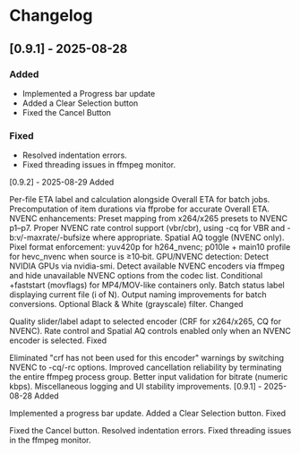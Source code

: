 # Changelog

## [0.9.1] - 2025-08-28
### Added
- Implemented a Progress bar update
- Added a Clear Selection button
- Fixed the Cancel Button

### Fixed
- Resolved indentation errors.
- Fixed threading issues in ffmpeg monitor.

[0.9.2] - 2025-08-29
Added

Per-file ETA label and calculation alongside Overall ETA for batch jobs.
Precomputation of item durations via ffprobe for accurate Overall ETA.
NVENC enhancements:
Preset mapping from x264/x265 presets to NVENC p1–p7.
Proper NVENC rate control support (vbr/cbr), using -cq for VBR and -b:v/-maxrate/-bufsize where appropriate.
Spatial AQ toggle (NVENC only).
Pixel format enforcement: yuv420p for h264_nvenc; p010le + main10 profile for hevc_nvenc when source is ≥10‑bit.
GPU/NVENC detection:
Detect NVIDIA GPUs via nvidia-smi.
Detect available NVENC encoders via ffmpeg and hide unavailable NVENC options from the codec list.
Conditional +faststart (movflags) for MP4/MOV-like containers only.
Batch status label displaying current file (i of N).
Output naming improvements for batch conversions.
Optional Black & White (grayscale) filter.
Changed

Quality slider/label adapt to selected encoder (CRF for x264/x265, CQ for NVENC).
Rate control and Spatial AQ controls enabled only when an NVENC encoder is selected.
Fixed

Eliminated "crf has not been used for this encoder" warnings by switching NVENC to -cq/-rc options.
Improved cancellation reliability by terminating the entire ffmpeg process group.
Better input validation for bitrate (numeric kbps).
Miscellaneous logging and UI stability improvements.
[0.9.1] - 2025-08-28
Added

Implemented a progress bar update.
Added a Clear Selection button.
Fixed

Fixed the Cancel button.
Resolved indentation errors.
Fixed threading issues in the ffmpeg monitor.


